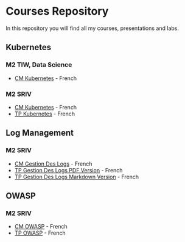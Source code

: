 # Courses Repository
In this repository you will find all my courses, presentations and labs.

## Kubernetes
### M2 TIW, Data Science
- [CM Kubernetes](./kubernetes/cm-kubernetes.pdf) - French

### M2 SRIV
- [CM Kubernetes](./kubernetes/cm-kubernetes-sriv.pdf) - French
- [TP Kubernetes](./kubernetes/tp-kubernetes.pdf) - French

## Log Management
### M2 SRIV
- [CM Gestion Des Logs](./logs/cm-gestion-des-logs.pdf) - French
- [TP Gestion Des Logs PDF Version](./logs/tp-gestion-des-logs.pdf) - French
- [TP Gestion Des Logs Markdown Version](./logs/tp-gestion-des-logs/) - French

## OWASP
### M2 SRIV
- [CM OWASP](./owasp/cm-owasp.pdf) - French
- [TP OWASP](./owasp/tp-owasp.pdf) - French
